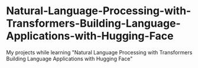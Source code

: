 # Natural-Language-Processing-with-Transformers-Building-Language-Applications-with-Hugging-Face
My projects while learning "Natural Language Processing with Transformers Building Language Applications with Hugging Face"
